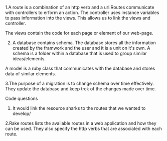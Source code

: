 1.A route is a combination of an http verb and a url.Routes communicate with controllers to erform an action. The controller uses instance variables to pass information into the views. This allows us to link the views and controller.

The views contain the code for each page or element of our web-page.

2. A database contains schema. The database stores all the information created by the framwork and the user and it is a unit on it's own. A schema is a folder within a database that is used to group similar ideas/elements.

A model is a ruby class that communicates with the database and stores data of similar elements.

3.The purpose of a migration is to change schema over time effectively. They update the database and keep trck of the changes made over time.

Code questions

1. It would link the resource sharks to the routes that we wanted to develop/

2.Rake routes lists the available routes in a web application and how they can be used. They also specify the http verbs that are associated with each route.


